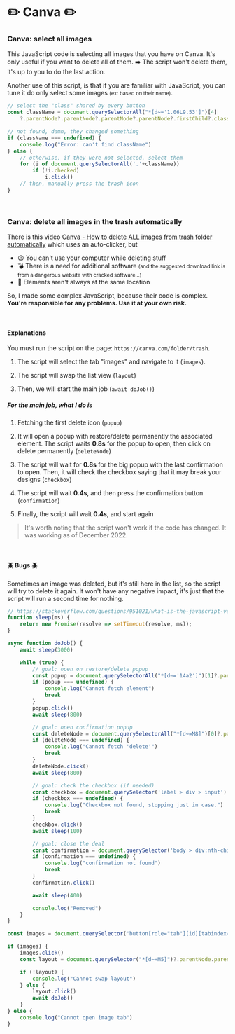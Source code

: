 # ✏️ Canva  ✏️ 

<div class="row row-cols-md-2"><div>

### Canva: select all images

This JavaScript code is selecting all images that you have on Canva. It's only useful if you want to delete all of them. ➡️ The script won't delete them, it's up to you to do the last action.

Another use of this script, is that if you are familiar with JavaScript, you can tune it do only select some images <small>(ex: based on their name)</small>.
</div><div>

```javascript
// select the "class" shared by every button
const className = document.querySelectorAll("*[d~='1.06L9.53']")[4]
    ?.parentNode?.parentNode?.parentNode?.parentNode?.firstChild?.classList[0]

// not found, damn, they changed something
if (className === undefined) {
    console.log("Error: can't find className")
} else {
    // otherwise, if they were not selected, select them
    for (i of document.querySelectorAll('.'+className))
        if (!i.checked)
            i.click()
    // then, manually press the trash icon
}
```
</div></div>

<br>

### Canva: delete all images in the trash automatically

<div class="row row-cols-md-2"><div>

There is this video [Canva - How to delete ALL images from trash folder automatically](https://www.youtube.com/watch?v=eCCk5EFYHDM) which uses an auto-clicker, but

* 😫 You can't use your computer while deleting stuff
* 💣 There is a need for additional software <small>(and the suggested download link is from a dangerous website with cracked software...)</small>
* 🤯 Elements aren't always at the same location

So, I made some complex JavaScript, because their code is complex. **You're responsible for any problems. Use it at your own risk.**

<br>

#### Explanations

You must run the script on the page: `https://canva.com/folder/trash`.

1. The script will select the tab "images" and navigate to it (`images`).

2. The script will swap the list view (`layout`)

3. Then, we will start the main job (`await doJob()`)

##### For the main job, what I do is

1. Fetching the first delete icon (`popup`)

2. It will open a popup with restore/delete permanently the associated element. The script waits **0.8s** for the popup to open, then click on delete permanently (`deleteNode`)

3. The script will wait for **0.8s** for the big popup with the last confirmation to open. Then, it will check the checkbox saying that it may break your designs (`checkbox`)

4. The script will wait **0.4s**, and then press the confirmation button (`confirmation`)

5. Finally, the script will wait **0.4s**, and start again

> It's worth noting that the script won't work if the code has changed. It was working as of December 2022.

<br>

#### 🪲 Bugs 🪲

Sometimes an image was deleted, but it's still here in the list, so the script will try to delete it again. It won't have any negative impact, it's just that the script will run a second time for nothing.
</div><div>

```javascript
// https://stackoverflow.com/questions/951021/what-is-the-javascript-version-of-sleep
function sleep(ms) {
    return new Promise(resolve => setTimeout(resolve, ms));
}

async function doJob() {
    await sleep(3000)

    while (true) {
        // goal: open on restore/delete popup
        const popup = document.querySelectorAll("*[d~='14a2']")[1]?.parentNode.parentNode.parentNode.parentNode
        if (popup === undefined) {
            console.log("Cannot fetch element")
            break
        }
        popup.click()
        await sleep(800)

        // goal: open confirmation popup
        const deleteNode = document.querySelectorAll("*[d~=M8]")[0]?.parentNode.parentNode.parentNode.parentNode.parentNode
        if (deleteNode === undefined) {
            console.log("Cannot fetch 'delete'")
            break
        }
        deleteNode.click()
        await sleep(800)

        // goal: check the checkbox (if needed)
        const checkbox = document.querySelector('label > div > input')
        if (checkbox === undefined) {
            console.log("Checkbox not found, stopping just in case.")
            break
        }
        checkbox.click()
        await sleep(100)

        // goal: close the deal
        const confirmation = document.querySelector('body > div:nth-child(2) > div > div > div > div > div > div > div > div > div > div > div > button > span')?.parentNode
        if (confirmation === undefined) {
            console.log("confirmation not found")
            break
        }
        confirmation.click()

        await sleep(400)

        console.log("Removed")
    }
}

const images = document.querySelector('button[role="tab"][id][tabindex="-1"][aria-controls][aria-selected="false"][class]')

if (images) {
    images.click()
    const layout = document.querySelector("*[d~=M5]")?.parentNode.parentNode.parentNode.parentNode

    if (!layout) {
        console.log("Cannot swap layout")
    } else {
        layout.click()
        await doJob()
    }
} else {
    console.log("Cannot open image tab")
}
```
</div></div>